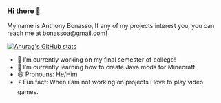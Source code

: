 ### Hi there 👋
My name is Anthony Bonasso, If any of my projects interest you, you can reach me at bonassoa@gmail.com!

[![Anurag's GitHub stats](https://github-readme-stats.vercel.app/api?username=citiesxiv)](https://github.com/anuraghazra/github-readme-stats)

- 🔭 I’m currently working on my final semester of college!
- 🌱 I’m currently learning how to create Java mods for Minecraft.
- 😄 Pronouns: He/Him
- ⚡ Fun fact: When i am not working on projects i love to play video games.

